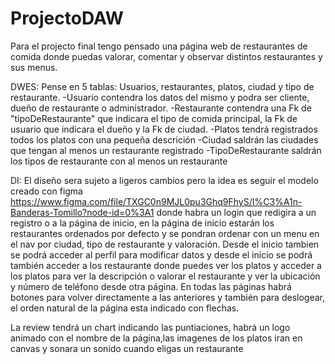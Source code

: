 # ProjectoDAW

Para el projecto final tengo pensado una página web de restaurantes de comida donde puedas valorar, comentar y observar distintos restaurantes y sus menus.

DWES:
Pense en 5 tablas: Usuarios, restaurantes, platos, ciudad y tipo de restaurante.
-Usuario contendra los datos del mismo y podra ser cliente, dueño de restaurante o administrador.
-Restaurante contendra una Fk de "tipoDeRestaurante" que indicara el tipo de comida principal, la Fk de usuario que indicara el dueño y la Fk de ciudad.
-Platos tendrá registrados todos los platos con una pequeña descrición
-Ciudad saldrán las ciudades que tengan al menos un restaurante registrado
-TipoDeRestaurante saldrán los tipos de restaurante con al menos un restaurante 

DI:
El diseño sera sujeto a ligeros cambios pero la idea es seguir el modelo creado con figma https://www.figma.com/file/TXGC0n9MJL0pu3Ghq9FhyS/I%C3%A1n-Banderas-Tomillo?node-id=0%3A1 donde habra un login que redigira a un registro o a la página de inicio, en la página de inicio estarán los restaurantes ordenados por defecto y se pondran ordenar con un menu en el nav por ciudad, tipo de restaurante y valoración. 
Desde el inicio tambien se podrá acceder al perfil para modificar datos y desde el inicio se podrá también acceder a los restaurante donde puedes ver los platos y acceder a los platos para ver la descripción o valorar el restaurante y ver la ubicación y número de teléfono desde otra página.
En todas las páginas habrá botones para volver directamente a las anteriores y también para deslogear, el orden natural de la página esta indicado con flechas.

La review tendrá un chart indicando las puntiaciones, habrá un logo animado con el nombre de la página,las imagenes de los platos iran en canvas y sonara un sonido cuando eligas un restaurante 

